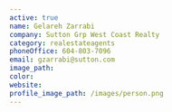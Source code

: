 ```yaml
---
active: true
name: Gelareh Zarrabi
company: Sutton Grp West Coast Realty
category: realestateagents
phoneOffice: 604-803-7096
email: gzarrabi@sutton.com
image_path:
color:
website:
profile_image_path: /images/person.png
---
```



